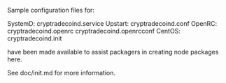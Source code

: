 Sample configuration files for:

SystemD: cryptradecoind.service
Upstart: cryptradecoind.conf
OpenRC:  cryptradecoind.openrc
         cryptradecoind.openrcconf
CentOS:  cryptradecoind.init

have been made available to assist packagers in creating node packages here.

See doc/init.md for more information.
